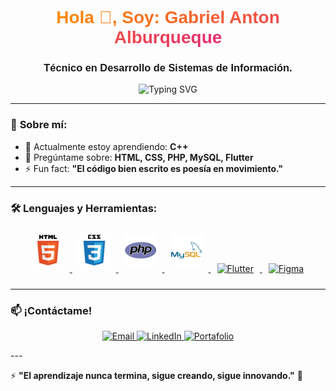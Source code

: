 <h1 align="center" style="font-family: 'Arial', sans-serif;">
  <span style="background: linear-gradient(90deg, #ff8a00, #e52e71); -webkit-background-clip: text; color: transparent;">
    Hola 👋, Soy: Gabriel Anton Alburqueque
  </span>
</h1>

<h3 align="center" style="font-family: 'Arial', sans-serif; font-weight: bold;">
  Técnico en Desarrollo de Sistemas de Información.
</h3>

<p align="center">
  <img src="https://readme-typing-svg.herokuapp.com?font=Fira+Code&pause=1000&color=FF5733&center=true&width=435&lines=Desarrollador+Web;Apasionado+por+la+tecnolog%C3%ADa;Siempre+aprendiendo+nuevas+cosas" alt="Typing SVG" />
</p>

---

### 🚀 **Sobre mí:**
- 🌱 Actualmente estoy aprendiendo: **C++**  
- 💬 Pregúntame sobre: **HTML, CSS, PHP, MySQL, Flutter**  
- ⚡ Fun fact: **"El código bien escrito es poesía en movimiento."**  

---

### 🛠️ **Lenguajes y Herramientas:**
<p align="center">
  <a href="https://www.w3.org/html/" target="_blank" rel="noreferrer">
    <img src="https://raw.githubusercontent.com/devicons/devicon/master/icons/html5/html5-original-wordmark.svg" alt="HTML" width="50" height="50" style="margin: 10px; transition: 0.3s;" onmouseover="this.style.transform='scale(1.2)'" onmouseout="this.style.transform='scale(1)'"/>
  </a>
  <a href="https://www.w3.org/Style/CSS/Overview.en.html" target="_blank" rel="noreferrer">
    <img src="https://raw.githubusercontent.com/devicons/devicon/master/icons/css3/css3-original-wordmark.svg" alt="CSS" width="50" height="50" style="margin: 10px; transition: 0.3s;" onmouseover="this.style.transform='scale(1.2)'" onmouseout="this.style.transform='scale(1)'"/>
  </a>
  <a href="https://www.php.net" target="_blank" rel="noreferrer">
    <img src="https://raw.githubusercontent.com/devicons/devicon/master/icons/php/php-original.svg" alt="PHP" width="50" height="50" style="margin: 10px; transition: 0.3s;" onmouseover="this.style.transform='scale(1.2)'" onmouseout="this.style.transform='scale(1)'"/>
  </a>
  <a href="https://www.mysql.com/" target="_blank" rel="noreferrer">
    <img src="https://raw.githubusercontent.com/devicons/devicon/master/icons/mysql/mysql-original-wordmark.svg" alt="MySQL" width="50" height="50" style="margin: 10px; transition: 0.3s;" onmouseover="this.style.transform='scale(1.2)'" onmouseout="this.style.transform='scale(1)'"/>
  </a>
  <a href="https://flutter.dev" target="_blank" rel="noreferrer">
    <img src="https://www.vectorlogo.zone/logos/flutterio/flutterio-icon.svg" alt="Flutter" width="50" height="50" style="margin: 10px; transition: 0.3s;" onmouseover="this.style.transform='scale(1.2)'" onmouseout="this.style.transform='scale(1)'"/>
  </a>
  <a href="https://www.figma.com/" target="_blank" rel="noreferrer">
    <img src="https://www.vectorlogo.zone/logos/figma/figma-icon.svg" alt="Figma" width="50" height="50" style="margin: 10px; transition: 0.3s;" onmouseover="this.style.transform='scale(1.2)'" onmouseout="this.style.transform='scale(1)'"/>
  </a>
</p>


---

### 📫 **¡Contáctame!**
<p align="center">
  <!-- Email -->
  <a href="mailto:gabrielantonalbuqueque@gmail.com" target="_blank">
    <img src="https://img.icons8.com/fluency/48/000000/gmail-new.png" alt="Email"/>
  </a>

  <!-- LinkedIn -->
  <a href="https://www.linkedin.com/in/gabriel-anton-alburqueque/" target="_blank">
    <img src="https://img.icons8.com/fluency/48/000000/linkedin.png" alt="LinkedIn"/>
  </a>

  <!-- Portafolio o Página Web -->
  <a href="https://TU_PORTAFOLIO_AQUI" target="_blank">
    <img src="https://img.icons8.com/fluency/48/000000/domain.png" alt="Portafolio"/>
  </a>
</p>
---

⚡ **"El aprendizaje nunca termina, sigue creando, sigue innovando."** 🚀

